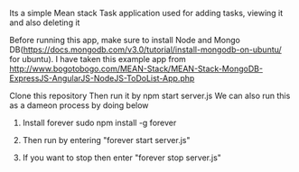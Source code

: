 Its a simple Mean stack Task application used for adding tasks, viewing it and also deleting it 

Before running this app, make sure to install Node and Mongo DB(https://docs.mongodb.com/v3.0/tutorial/install-mongodb-on-ubuntu/ for ubuntu). I have taken this example app from 
http://www.bogotobogo.com/MEAN-Stack/MEAN-Stack-MongoDB-ExpressJS-AngularJS-NodeJS-ToDoList-App.php


Clone this repository
Then run it by npm start server.js
We can also run this as a dameon process by doing below

 1. Install forever
     sudo npm install -g forever
 
 2. Then run by entering "forever start server.js"
 3. If you want to stop then enter "forever stop server.js" 
